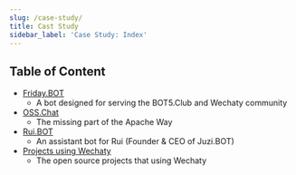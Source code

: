 ```yaml
---
slug: /case-study/
title: Cast Study
sidebar_label: 'Case Study: Index'
---
```


<!-- case study - Shows how users successfully employed this technology in the real world. -->

## Table of Content

- [Friday.BOT](friday-bot)
  - A bot designed for serving the BOT5.Club and Wechaty community
- [OSS.Chat](osschat-bot)
  - The missing part of the Apache Way
- [Rui.BOT](rui-bot)
  - An assistant bot for Rui (Founder & CEO of Juzi.BOT)
- [Projects using Wechaty](projects-using-wechaty)
  - The open source projects that using Wechaty
